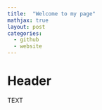 ```yaml
---
title:  "Welcome to my page"
mathjax: true
layout: post
categories: 
  - github
  - website
---
```

# Header

TEXT
